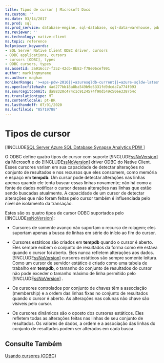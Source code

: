 ```yaml
---
title: Tipos de cursor | Microsoft Docs
ms.custom: ''
ms.date: 03/14/2017
ms.prod: sql
ms.prod_service: database-engine, sql-database, sql-data-warehouse, pdw
ms.reviewer: ''
ms.technology: native-client
ms.topic: reference
helpviewer_keywords:
- SQL Server Native Client ODBC driver, cursors
- ODBC applications, cursors
- cursors [ODBC], types
- ODBC cursors, types
ms.assetid: 3a916cc7-f352-42cb-8b83-f78e06cef991
author: markingmyname
ms.author: maghan
monikerRange: '>=aps-pdw-2016||=azuresqldb-current||=azure-sqldw-latest||>=sql-server-2016||=sqlallproducts-allversions||>=sql-server-linux-2017||=azuresqldb-mi-current'
ms.openlocfilehash: 4ad277bb18a8ba549b9e5331fd9dcda7a774f093
ms.sourcegitcommit: da88320c474c1c9124574f90d549c50ee3387b4c
ms.translationtype: MT
ms.contentlocale: pt-BR
ms.lasthandoff: 07/01/2020
ms.locfileid: "85719788"
---
```

# <a name="cursor-types"></a>Tipos de cursor
[!INCLUDE[SQL Server Azure SQL Database Synapse Analytics PDW ](../../includes/applies-to-version/sql-asdb-asdbmi-asdw-pdw.md)]

  O ODBC define quatro tipos de cursor com suporte [!INCLUDE[ssNoVersion](../../includes/ssnoversion-md.md)] da Microsoft e do [!INCLUDE[ssNoVersion](../../includes/ssnoversion-md.md)] driver ODBC do Native Client. Esses cursores variam em sua capacidade de detectar alterações no conjunto de resultados e nos recursos que eles consomem, como memória e espaço em **tempdb**. Um cursor pode detectar alterações nas linhas apenas quando ele tenta buscar essas linhas novamente; não há como a fonte de dados notificar o cursor dessas alterações nas linhas que estão sendo buscadas atualmente. A capacidade de um cursor de detectar alterações que não foram feitas pelo cursor também é influenciada pelo nível de isolamento da transação.  
  
 Estes são os quatro tipos de cursor ODBC suportados pelo [!INCLUDE[ssNoVersion](../../includes/ssnoversion-md.md)]:  
  
-   Cursores de somente avanço não suportam o recurso de rolagem; eles suportam apenas a busca de linhas em série do início ao fim do cursor.  
  
-   Cursores estáticos são criados em **tempdb** quando o cursor é aberto. Eles sempre exibem o conjunto de resultados da forma como ele estava quando o cursor foi aberto. Eles nunca refletem alterações aos dados. [!INCLUDE[ssNoVersion](../../includes/ssnoversion-md.md)] cursores estáticos são sempre somente leitura. Como um cursor de servidor estático é criado como uma tabela de trabalho em **tempdb**, o tamanho do conjunto de resultados do cursor não pode exceder o tamanho máximo de linha permitido pelo [!INCLUDE[ssNoVersion](../../includes/ssnoversion-md.md)] .  
  
-   Os cursores controlados por conjunto de chaves têm a associação (membership) e a ordem das linhas fixas no conjunto de resultados quando o cursor é aberto. As alterações nas colunas não chave são visíveis pelo cursor.  
  
-   Os cursores dinâmicos são o oposto dos cursores estáticos. Eles refletem todas as alterações feitas nas linhas de seu conjunto de resultados. Os valores de dados, a ordem e a associação das linhas do conjunto de resultados podem ser alterados em cada busca.  
  
## <a name="see-also"></a>Consulte Também  
 [Usando cursores &#40;ODBC&#41;](../../relational-databases/native-client-odbc-cursors/using-cursors-odbc.md)  
  
  

